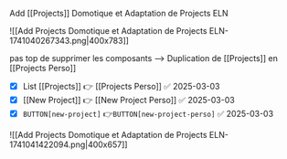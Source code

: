 Add [[Projects]] Domotique et Adaptation de Projects ELN

![[Add Projects Domotique et Adaptation de Projects ELN-1741040267343.png|400x783]]

pas top de supprimer les composants --> Duplication de  [[Projects]]  en  [[Projects Perso]] 
- [x] List [[Projects]] 👉 [[Projects Perso]] ✅ 2025-03-03
- [x] [[New Project]] 👉 [[New Project Perso]] ✅ 2025-03-03
- [x] `BUTTON[new-project]` 👉`BUTTON[new-project-perso]` ✅ 2025-03-03

![[Add Projects Domotique et Adaptation de Projects ELN-1741041422094.png|400x657]]
